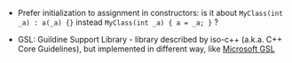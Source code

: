 * Prefer initialization to assignment in constructors: is it about 
`MyClass(int _a) : a(_a) {}` instead `MyClass(int _a) { a = _a; }` ? 
+ GSL: Guildine Support Library - library described by iso-c++ (a.k.a. C++ Core Guidelines), but implemented in different way, like [Microsoft GSL](https://github.com/microsoft/gsl)